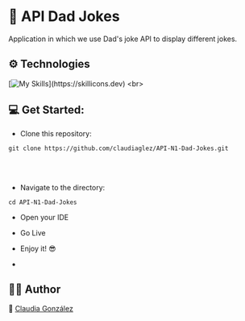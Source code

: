 # :clown_face: API Dad Jokes <br>

Application in which we use Dad's joke API to display different jokes.


## ⚙️ Technologies

[![My Skills](https://skillicons.dev/icons?i=html,css,js,)](https://skillicons.dev)
<br>


## :computer: Get Started:

* Clone this repository:
```
git clone https://github.com/claudiaglez/API-N1-Dad-Jokes.git
```

<br><br>

* Navigate to the directory:
```
cd API-N1-Dad-Jokes
```

* Open your IDE 

* Go Live 

* Enjoy it! :sunglasses:
* 

## 👩‍💻 Author


:orange_heart: [Claudia González](https://www.linkedin.com/in/claudiaglezgarcia/)
